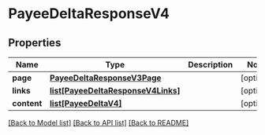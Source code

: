 # PayeeDeltaResponseV4

## Properties
Name | Type | Description | Notes
------------ | ------------- | ------------- | -------------
**page** | [**PayeeDeltaResponseV3Page**](PayeeDeltaResponseV3Page.md) |  | [optional] 
**links** | [**list[PayeeDeltaResponseV4Links]**](PayeeDeltaResponseV4Links.md) |  | [optional] 
**content** | [**list[PayeeDeltaV4]**](PayeeDeltaV4.md) |  | [optional] 

[[Back to Model list]](../README.md#documentation-for-models) [[Back to API list]](../README.md#documentation-for-api-endpoints) [[Back to README]](../README.md)


